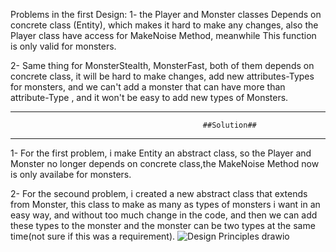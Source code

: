 Problems in the first Design:
1- the Player and Monster classes Depends on concrete class (Entity), which makes it hard to make any changes, also the Player class have access for
MakeNoise Method, meanwhile This function is only valid for monsters.



2- Same thing for MonsterStealth, MonsterFast, both of them depends on concrete class, it will be hard to make changes, add new attributes-Types for monsters,
and we can't add a monster that can have more than attribute-Type , and it won't be easy to add new types of Monsters.

----------------------------------------------------------------------------------------------------------
                                               ##Solution##
----------------------------------------------------------------------------------------------------------


1- For the first problem, i make Entity an abstract class, so the Player and Monster no longer depends on concrete class,the MakeNoise Method now is only availabe for
monsters.



2- For the secound problem, i created a new abstract class that extends from Monster, this class to make as many as types of monsters i want in an easy way, and without
too much change in the code, and then we can add these types to the monster and the monster can be two types at the same time(not sure if this was a requirement).
![Design Principles drawio](https://user-images.githubusercontent.com/58006991/194781660-a122ae2e-a01c-4421-a3ed-353aafc7ecd7.png)
